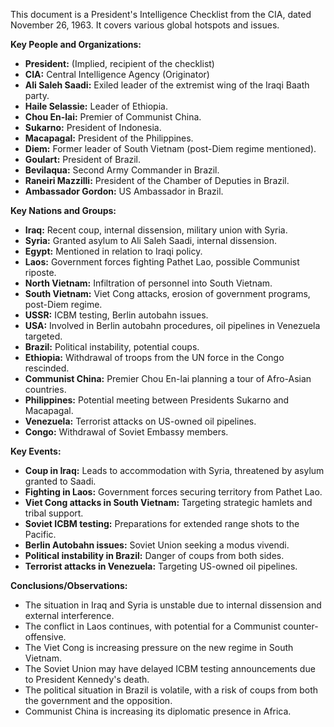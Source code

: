 This document is a President's Intelligence Checklist from the CIA, dated November 26, 1963. It covers various global hotspots and issues.

**Key People and Organizations:**

*   **President:** (Implied, recipient of the checklist)
*   **CIA:** Central Intelligence Agency (Originator)
*   **Ali Saleh Saadi:** Exiled leader of the extremist wing of the Iraqi Baath party.
*   **Haile Selassie:** Leader of Ethiopia.
*   **Chou En-lai:** Premier of Communist China.
*   **Sukarno:** President of Indonesia.
*   **Macapagal:** President of the Philippines.
*   **Diem:** Former leader of South Vietnam (post-Diem regime mentioned).
*   **Goulart:** President of Brazil.
*   **Bevilaqua:** Second Army Commander in Brazil.
*   **Raneiri Mazzilli:** President of the Chamber of Deputies in Brazil.
*   **Ambassador Gordon:** US Ambassador in Brazil.

**Key Nations and Groups:**

*   **Iraq:** Recent coup, internal dissension, military union with Syria.
*   **Syria:** Granted asylum to Ali Saleh Saadi, internal dissension.
*   **Egypt:** Mentioned in relation to Iraqi policy.
*   **Laos:** Government forces fighting Pathet Lao, possible Communist riposte.
*   **North Vietnam:** Infiltration of personnel into South Vietnam.
*   **South Vietnam:** Viet Cong attacks, erosion of government programs, post-Diem regime.
*   **USSR:** ICBM testing, Berlin autobahn issues.
*   **USA:** Involved in Berlin autobahn procedures, oil pipelines in Venezuela targeted.
*   **Brazil:** Political instability, potential coups.
*   **Ethiopia:** Withdrawal of troops from the UN force in the Congo rescinded.
*   **Communist China:** Premier Chou En-lai planning a tour of Afro-Asian countries.
*   **Philippines:** Potential meeting between Presidents Sukarno and Macapagal.
*   **Venezuela:** Terrorist attacks on US-owned oil pipelines.
*   **Congo:** Withdrawal of Soviet Embassy members.

**Key Events:**

*   **Coup in Iraq:** Leads to accommodation with Syria, threatened by asylum granted to Saadi.
*   **Fighting in Laos:** Government forces securing territory from Pathet Lao.
*   **Viet Cong attacks in South Vietnam:** Targeting strategic hamlets and tribal support.
*   **Soviet ICBM testing:** Preparations for extended range shots to the Pacific.
*   **Berlin Autobahn issues:** Soviet Union seeking a modus vivendi.
*   **Political instability in Brazil:** Danger of coups from both sides.
*   **Terrorist attacks in Venezuela:** Targeting US-owned oil pipelines.

**Conclusions/Observations:**

*   The situation in Iraq and Syria is unstable due to internal dissension and external interference.
*   The conflict in Laos continues, with potential for a Communist counter-offensive.
*   The Viet Cong is increasing pressure on the new regime in South Vietnam.
*   The Soviet Union may have delayed ICBM testing announcements due to President Kennedy's death.
*   The political situation in Brazil is volatile, with a risk of coups from both the government and the opposition.
*   Communist China is increasing its diplomatic presence in Africa.
